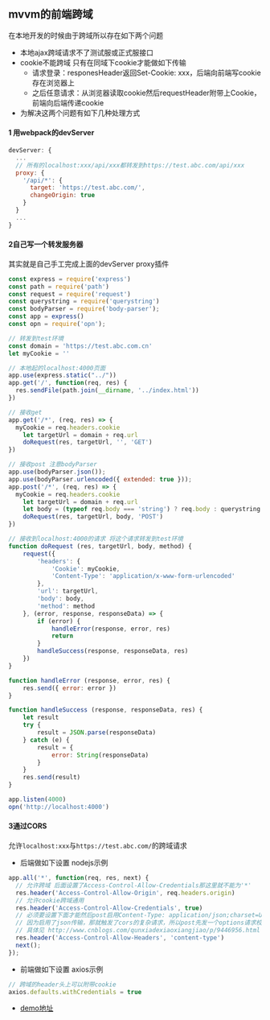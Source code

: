 ## mvvm的前端跨域
在本地开发的时候由于跨域所以存在如下两个问题
* 本地ajax跨域请求不了测试服或正式服接口
* cookie不能跨域 只有在同域下cookie才能做如下传输
  * 请求登录：responesHeader返回Set-Cookie: xxx，后端向前端写cookie存在浏览器上
  * 之后任意请求：从浏览器读取cookie然后requestHeader附带上Cookie，前端向后端传递cookie
* 为解决这两个问题有如下几种处理方式

#### 1 用webpack的devServer
``` javascript
devServer: {
  ...
  // 所有的localhost:xxx/api/xxx都转发到https://test.abc.com/api/xxx
  proxy: {
    '/api/*': {
      target: 'https://test.abc.com/',
      changeOrigin: true
    }
  }
  ...
}
```

#### 2自己写一个转发服务器
其实就是自己手工完成上面的devServer proxy插件
``` javascript
const express = require('express')
const path = require('path')
const request = require('request')
const querystring = require('querystring')
const bodyParser = require('body-parser');
const app = express()
const opn = require('opn');

// 转发到test环境
const domain = 'https://test.abc.com.cn'
let myCookie = ''

// 本地起的localhost:4000页面
app.use(express.static("../"))
app.get('/', function(req, res) {
  res.sendFile(path.join(__dirname, '../index.html'))
})

// 接收get
app.get('/*', (req, res) => {
  myCookie = req.headers.cookie
	let targetUrl = domain + req.url
	doRequest(res, targetUrl, '', 'GET')
})

// 接收post 注意bodyParser
app.use(bodyParser.json());
app.use(bodyParser.urlencoded({ extended: true }));
app.post('/*', (req, res) => {
  myCookie = req.headers.cookie
	let targetUrl = domain + req.url
	let body = (typeof req.body === 'string') ? req.body : querystring.stringify(req.body)
	doRequest(res, targetUrl, body, 'POST')
})

// 接收到localhost:4000的请求 将这个请求转发到test环境
function doRequest (res, targetUrl, body, method) {
	request({
		'headers': {
			'Cookie': myCookie,
			'Content-Type': 'application/x-www-form-urlencoded'
		},
		'url': targetUrl,
		'body': body,
		'method': method
	}, (error, response, responseData) => {
		if (error) {
			handleError(response, error, res)
			return
		}
		handleSuccess(response, responseData, res)
	})
}

function handleError (response, error, res) {
	res.send({ error: error })
}

function handleSuccess (response, responseData, res) {
	let result
	try {
		result = JSON.parse(responseData)
	} catch (e) {
		result = {
			error: String(responseData)
		}
	}
	res.send(result)
}

app.listen(4000)
opn('http://localhost:4000')
```

#### 3通过CORS
允许`localhost:xxx`与`https://test.abc.com/`的跨域请求
* 后端做如下设置 nodejs示例
``` javascript
app.all('*', function(req, res, next) {
  // 允许跨域 后面设置了Access-Control-Allow-Credentials那这里就不能为'*'
  res.header('Access-Control-Allow-Origin', req.headers.origin)
  // 允许cookie跨域通用
  res.header('Access-Control-Allow-Credentials', true)
  // 必须要设置下面才能然后post启用Content-Type: application/json;charset=UTF-8进行前后端传输
  // 因为启用了json传输，那就触发了cors的复杂请求，所以post先发一个options请求校验跨域，然后再发一个post请求
  // 具体见 http://www.cnblogs.com/qunxiadexiaoxiangjiao/p/9446956.html
  res.header('Access-Control-Allow-Headers', 'content-type')
  next();
});
```
* 前端做如下设置 axios示例
``` javascript
// 跨域的header头上可以附带cookie
axios.defaults.withCredentials = true
```
* [demo地址](https://github.com/myadomin/react-adomin-temp/tree/master/examples/corsCookie)
